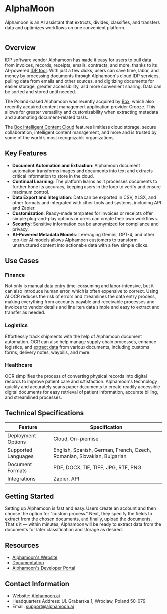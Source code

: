 # AlphaMoon

Alphamoon is an AI assistant that extracts, divides, classifies, and transfers data and optimizes workflows on one convenient platform. 

![]()

## Overview

IDP software vendor Alphamoon has made it easy for users to pull data from invoices, records, receipts, emails, contracts, and more, thanks to its AI-powered [IDP tool](https://alphamoon.ai/feature/ai-ocr/). With just a few clicks, users can save time, labor, and money by processing documents through Alphamoon's cloud IDP services, pulling data from emails and other sources, and digitizing documents for easier storage, greater accessibility, and more convenient sharing. Data can be sorted and stored until needed. 

The Poland-based Alphamoon was recently acquired by [Box](https://blog.box.com/expanding-content-cloud-box-acquires-alphamoon-technology-revolutionize-document-intelligence), which also recently acquired content management application provider Crooze. This allows for greater versatility and customizability when extracting metadata and automating document-related tasks.

The [Box Intelligent Content Cloud](https://www.box.com/home) features limitless cloud storage, secure collaboration, intelligent content management, and more and is trusted by some of the world’s most recognizable organizations.

## Key Features

- **Document Automation and Extraction**: Alphamoon document automation transforms images and documents into text and extracts critical information to store in the cloud.
- **Continual Learning**: The platform learns as it processes documents to further hone its accuracy, keeping users in the loop to verify and ensure maximum control.
- **Data Export and Integration**: Data can be exported in CSV, XLSX, and other formats and integrated with other tools and systems, including API and Zapier.
- **Customization**: Ready-made templates for invoices or receipts offer simple plug-and-play options or users can create their own workflows. 
- **Security**: Sensitive information can be anonymized for compliance and privacy.
- **AI-Powered Metadata Models**: Leveraging Gemini, GPT-4, and other top-tier AI models allows Alphamoon customers to transform unstructured content into actionable data with a few simple clicks.

## Use Cases

### Finance 

Not only is manual data entry time-consuming and labor-intensive, but it can also introduce human error, which is often expensive to correct. Using AI OCR reduces the risk of errors and streamlines the data entry process, making everything from accounts payable and receivable processes and invoices to vendor details and line item data simple and easy to extract and transfer as needed.

### Logistics

Effortlessly track shipments with the help of Alphamoon document automation. OCR can also help manage supply chain processes, enhance logistics, and [extract data](https://idp-software.com/capabilities/extraction/) from various documents, including customs forms, delivery notes, waybills, and more.

### Healthcare

OCR simplifies the process of converting physical records into digital records to improve patient care and satisfaction. Alphamoon's technology quickly and accurately scans paper documents to create readily accessible digital documents for easy retrieval of patient information, accurate billing, and streamlined processes.

## Technical Specifications

| Feature                | Specification                                                                      |
|------------------------|------------------------------------------------------------------------------------|
| Deployment Options     | Cloud, On-premise                                                                  |
| Supported Languages    | English, Spanish, German, French, Czech, Romanian, Slovakian, Bulgarian            |
| Document Formats       | PDF, DOCX, TIF, TIFF, JPG, RTF, PNG                                                |
| Integrations           | Zapier, API                                                                        |

## Getting Started

Setting up Alphamoon is fast and easy. Users create an account and then choose the option for "custom process." Next, they specify the fields to extract from the chosen documents, and finally, upload the documents. That's it — within minutes, Alphamoon will be ready to extract data from the documents for later classification and storage as desired.

## Resources

- [Alphamoon's Website](https://alphamoon.ai/)
- [Documentation](https://alphamoon.gitbook.io/documentation)
- [Alphamoon's Developer Portal](https://pipedream.com/apps/alphamoon)

## Contact Information

- Website: [Alphamoon.ai](https://alphamoon.ai/)
- Headquarters Address: Ul. Grabarska 1, Wroclaw, Poland 50-079
- Email: support@alphamoon.ai